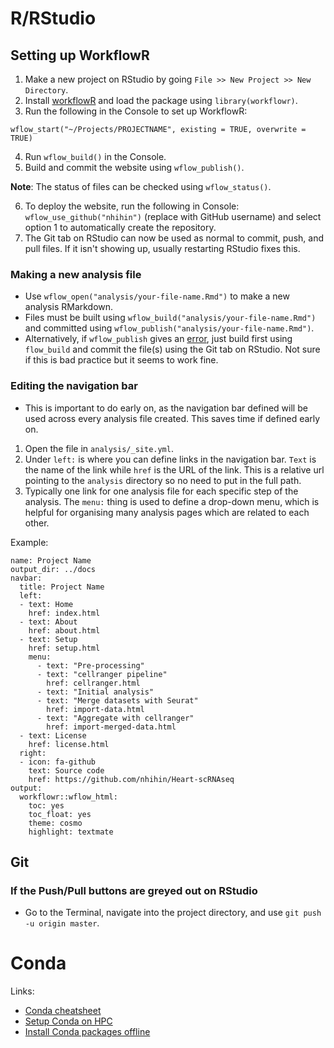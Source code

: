 # R/RStudio

## Setting up WorkflowR

1. Make a new project on RStudio by going `File >> New Project >> New Directory`.
2. Install [workflowR](https://jdblischak.github.io/workflowr/articles/wflow-01-getting-started.html) and load the package using `library(workflowr)`. 
3. Run the following in the Console to set up WorkflowR:

```{r}
wflow_start("~/Projects/PROJECTNAME", existing = TRUE, overwrite = TRUE)
```

4. Run `wflow_build()` in the Console. 
5. Build and commit the website using `wflow_publish()`. 

**Note**: The status of files can be checked using `wflow_status()`.

6. To deploy the website, run the following in Console: `wflow_use_github("nhihin")` (replace with GitHub username) and select option 1 to automatically create the repository. 
7. The Git tab on RStudio can now be used as normal to commit, push, and pull files. If it isn't showing up, usually restarting RStudio fixes this.

### Making a new analysis file

- Use `wflow_open("analysis/your-file-name.Rmd")` to make a new analysis RMarkdown. 
- Files must be built using `wflow_build("analysis/your-file-name.Rmd")` and committed using `wflow_publish("analysis/your-file-name.Rmd")`. 
- Alternatively, if `wflow_publish` gives an [error](https://github.com/jdblischak/workflowr/issues/188), just build first using `flow_build` and commit the file(s) using the Git tab on RStudio. Not sure if this is bad practice but it seems to work fine. 

### Editing the navigation bar

- This is important to do early on, as the navigation bar defined will be used across every analysis file created. This saves time if defined early on. 

1. Open the file in `analysis/_site.yml`. 
2. Under `left:` is where you can define links in the navigation bar. `Text` is the name of the link while `href` is the URL of the link. This is a relative url pointing to the `analysis` directory so no need to put in the full path.
3. Typically one link for one analysis file for each specific step of the analysis. The `menu:` thing is used to define a drop-down menu, which is helpful for organising many analysis pages which are related to each other. 

Example:

```
name: Project Name
output_dir: ../docs
navbar:
  title: Project Name
  left:
  - text: Home
    href: index.html
  - text: About
    href: about.html
  - text: Setup
    href: setup.html
    menu:
      - text: "Pre-processing"
      - text: "cellranger pipeline"
        href: cellranger.html
      - text: "Initial analysis"
      - text: "Merge datasets with Seurat"
        href: import-data.html
      - text: "Aggregate with cellranger"
        href: import-merged-data.html
  - text: License
    href: license.html
  right:
  - icon: fa-github
    text: Source code
    href: https://github.com/nhihin/Heart-scRNAseq
output:
  workflowr::wflow_html:
    toc: yes
    toc_float: yes
    theme: cosmo
    highlight: textmate
```

## Git

### If the Push/Pull buttons are greyed out on RStudio

- Go to the Terminal, navigate into the project directory, and use `git push -u origin master`. 

# Conda

Links:

- [Conda cheatsheet](https://docs.conda.io/projects/conda/en/4.6.0/_downloads/52a95608c49671267e40c689e0bc00ca/conda-cheatsheet.pdf)
- [Setup Conda on HPC](https://bitbucket.org/sahmri_bioinformatics/pipeline-resources/wiki/userSetUp)
- [Install Conda packages offline](https://docs.conda.io/projects/conda/en/latest/user-guide/concepts/installing-with-conda.html)
